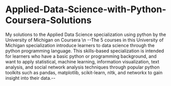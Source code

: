 # Applied-Data-Science-with-Python-Coursera-Solutions
My solutions to the Applied Data Science specialization using python by the University of Michigan on Coursera
\n
--The 5 courses in this University of Michigan specialization introduce learners to data science through the python programming language. This skills-based specialization is intended for learners who have a basic python or programming background, and want to apply statistical, machine learning, information visualization, text analysis, and social network analysis techniques through popular python toolkits such as pandas, matplotlib, scikit-learn, nltk, and networkx to gain insight into their data.--
